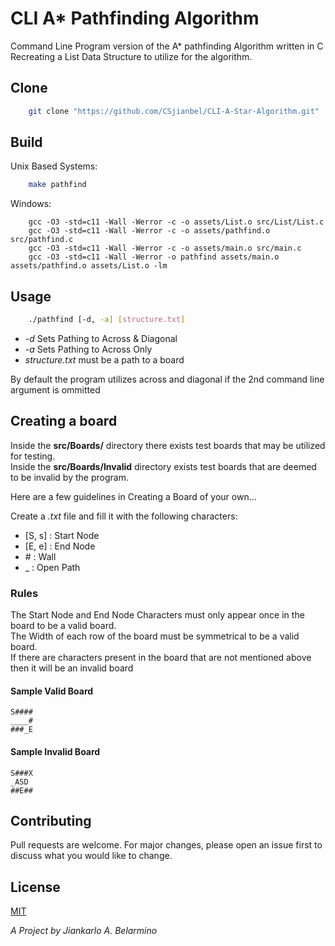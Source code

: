 # CLI A* Pathfinding Algorithm
 
Command Line Program version of the A* pathfinding Algorithm written in C<br />
Recreating a List Data Structure to utilize for the algorithm.<br /> 

## Clone
```bash
	git clone "https://github.com/CSjianbel/CLI-A-Star-Algorithm.git"
```

## Build

Unix Based Systems:
```bash
	make pathfind
```

Windows: 
```
	gcc -O3 -std=c11 -Wall -Werror -c -o assets/List.o src/List/List.c
	gcc -O3 -std=c11 -Wall -Werror -c -o assets/pathfind.o src/pathfind.c
	gcc -O3 -std=c11 -Wall -Werror -c -o assets/main.o src/main.c
	gcc -O3 -std=c11 -Wall -Werror -o pathfind assets/main.o assets/pathfind.o assets/List.o -lm
```

## Usage
```bash
	./pathfind [-d, -a] [structure.txt]
```

* _-d_ Sets Pathing to Across & Diagonal
* _-a_ Sets Pathing to Across Only
* _structure.txt_ must be a path to a board

By default the program utilizes across and diagonal if the 2nd command line argument is ommitted

## Creating a board

Inside the __src/Boards/__ directory there exists test boards that may be utilized for testing.<br />
Inside the __src/Boards/Invalid__ directory exists test boards that are deemed to be invalid by the program.<br />

Here are a few guidelines in Creating a Board of your own...<br />

Create a _.txt_ file and fill it with the following characters:<br />

* [S, s] : Start Node
* [E, e] : End Node
* \# : Wall
* _ : Open Path

### Rules

The Start Node and End Node Characters must only appear once in the board to be a valid board.<br />
The Width of each row of the board must be symmetrical to be a valid board.<br />
If there are characters present in the board that are not mentioned above then it will be an invalid board<br />

#### Sample Valid Board

```
S####
____#
###_E
```

#### Sample Invalid Board

```
S###X
_ASD
##E##
```

## Contributing

Pull requests are welcome. For major changes, please open an issue first to discuss what you would like to change. 

## License 
[MIT](https://choosealicense.com/licenses/mit/)

*A Project by Jiankarlo A. Belarmino*

